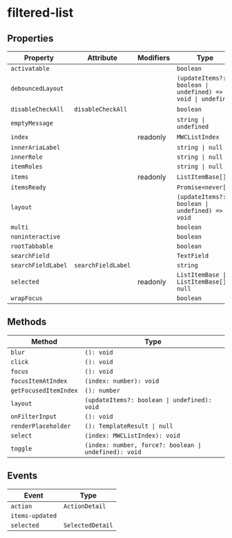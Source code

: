 # filtered-list

## Properties

| Property           | Attribute          | Modifiers | Type                                             | Default |
|--------------------|--------------------|-----------|--------------------------------------------------|---------|
| `activatable`      |                    |           | `boolean`                                        |         |
| `debouncedLayout`  |                    |           | `(updateItems?: boolean \| undefined) => void \| undefined` |         |
| `disableCheckAll`  | `disableCheckAll`  |           | `boolean`                                        | false   |
| `emptyMessage`     |                    |           | `string \| undefined`                            |         |
| `index`            |                    | readonly  | `MWCListIndex`                                   |         |
| `innerAriaLabel`   |                    |           | `string \| null`                                 |         |
| `innerRole`        |                    |           | `string \| null`                                 |         |
| `itemRoles`        |                    |           | `string \| null`                                 |         |
| `items`            |                    | readonly  | `ListItemBase[]`                                 |         |
| `itemsReady`       |                    |           | `Promise<never[]>`                               |         |
| `layout`           |                    |           | `(updateItems?: boolean \| undefined) => void`   |         |
| `multi`            |                    |           | `boolean`                                        |         |
| `noninteractive`   |                    |           | `boolean`                                        |         |
| `rootTabbable`     |                    |           | `boolean`                                        |         |
| `searchField`      |                    |           | `TextField`                                      |         |
| `searchFieldLabel` | `searchFieldLabel` |           | `string`                                         |         |
| `selected`         |                    | readonly  | `ListItemBase \| ListItemBase[] \| null`         |         |
| `wrapFocus`        |                    |           | `boolean`                                        |         |

## Methods

| Method                | Type                                             |
|-----------------------|--------------------------------------------------|
| `blur`                | `(): void`                                       |
| `click`               | `(): void`                                       |
| `focus`               | `(): void`                                       |
| `focusItemAtIndex`    | `(index: number): void`                          |
| `getFocusedItemIndex` | `(): number`                                     |
| `layout`              | `(updateItems?: boolean \| undefined): void`     |
| `onFilterInput`       | `(): void`                                       |
| `renderPlaceholder`   | `(): TemplateResult \| null`                     |
| `select`              | `(index: MWCListIndex): void`                    |
| `toggle`              | `(index: number, force?: boolean \| undefined): void` |

## Events

| Event           | Type             |
|-----------------|------------------|
| `action`        | `ActionDetail`   |
| `items-updated` |                  |
| `selected`      | `SelectedDetail` |
